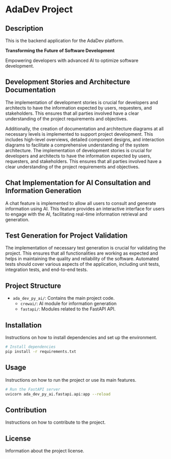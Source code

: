 # AdaDev Project

## Description
This is the backend application for the AdaDev platform.

**Transforming the Future of Software Development**

Empowering developers with advanced AI to optimize software development.

## Development Stories and Architecture Documentation
The implementation of development stories is crucial for developers and architects to have the information expected by users, requesters, and stakeholders. This ensures that all parties involved have a clear understanding of the project requirements and objectives.

Additionally, the creation of documentation and architecture diagrams at all necessary levels is implemented to support project development. This includes high-level overviews, detailed component designs, and interaction diagrams to facilitate a comprehensive understanding of the system architecture.
The implementation of development stories is crucial for developers and architects to have the information expected by users, requesters, and stakeholders. This ensures that all parties involved have a clear understanding of the project requirements and objectives.

## Chat Implementation for AI Consultation and Information Generation
A chat feature is implemented to allow all users to consult and generate information using AI. This feature provides an interactive interface for users to engage with the AI, facilitating real-time information retrieval and generation.

## Test Generation for Project Validation
The implementation of necessary test generation is crucial for validating the project. This ensures that all functionalities are working as expected and helps in maintaining the quality and reliability of the software. Automated tests should cover various aspects of the application, including unit tests, integration tests, and end-to-end tests.

## Project Structure
- `ada_dev_py_ai/`: Contains the main project code.
  - `crewai/`: AI module for information generation
  - `fastapi/`: Modules related to the FastAPI API.

## Installation
Instructions on how to install dependencies and set up the environment.

```bash
# Install dependencies
pip install -r requirements.txt
```

## Usage
Instructions on how to run the project or use its main features.

```bash
# Run the FastAPI server
uvicorn ada_dev_py_ai.fastapi.api:app --reload
```

## Contribution
Instructions on how to contribute to the project.

## License
Information about the project license.
